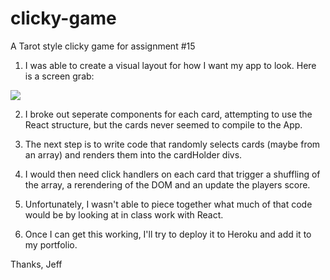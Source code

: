 # clicky-game
A Tarot style clicky game for assignment #15

1. I was able to create a visual layout for how I want my app to look. Here is a screen grab:

![](layout.png)

2. I broke out seperate components for each card, attempting to use the React structure, but the cards never seemed to compile to the App.

3. The next step is to write code that randomly selects cards (maybe from an array) and renders them into the cardHolder divs.

4. I would then need click handlers on each card that trigger a shuffling of the array, a rerendering of the DOM and an update the players score.

5. Unfortunately, I wasn't able to piece together what much of that code would be by looking at in class work with React.

6. Once I can get this working, I'll try to deploy it to Heroku and add it to my portfolio.

Thanks,
Jeff
